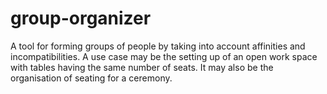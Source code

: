 # group-organizer
A tool for forming groups of people by taking into account affinities and incompatibilities. A use case may be the setting up of an open work space with tables having the same number of seats. It may also be the organisation of seating for a ceremony.
